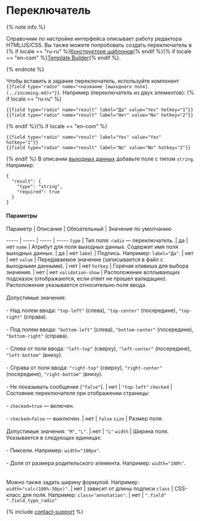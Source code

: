 # Переключатель

{% note info %}

Справочник по настройке интерфейса описывает работу редактора HTML/JS/CSS. Вы также можете попробовать создать переключатель в {% if locale == "ru-ru" %}[Конструкторе шаблонов](https://toloka.ai/ru/docs/template-builder/reference/field.radio-group){% endif %}{% if locale == "en-com" %}[Template Builder](https://toloka.ai/en/docs/template-builder/reference/field.radio-group){% endif %}.

{% endnote %}


Чтобы вставить в задание переключатель, используйте компонент `{{field type="radio" name="<название [выходного поля](../incoming.md)>"}}`. Например (переключатель из двух элементов):
 {% if locale == "ru-ru" %}
```no-highlight
{{field type="radio" name="result" label="Да" value="Yes" hotkey="1"}}
{{field type="radio" name="result" label="Нет" value="No" hotkey="2"}}
```
{% endif %}{% if locale == "en-com" %}
```no-highlight
{{field type="radio" name="result" label="Yes" value="Yes" hotkey="1"}}
{{field type="radio" name="result" label="No" value="No" hotkey="2"}}
```
{% endif %}
В описании [выходных данных](../incoming.md) добавьте поле с типом `string`. Например:

```no-highlight
{
  "result": {
    "type": "string",
    "required": true
  }
}
```

#### Параметры


Параметр
 |
Описание
 |
Обязательный
 |
Значение по умолчанию

----- | ----- | ----- | -----
``` type ``` | Тип поля: `radio` — переключатель. | да | нет
``` name ``` | Атрибут для поля выходных данных. Содержит имя поля выходных данных. | да | нет
``` label ``` | Подпись. Например: `label="Да"`. | нет | нет
``` value ``` | Передаваемое значение (записывается в файл с выходными данными). | нет | нет
``` hotkey ``` | Горячая клавиша для выбора значения. | нет | нет
``` validation-show ``` | Расположение всплывающих подсказок (отображаются, если ответ не прошел валидацию). Расположение указывается относительно поля ввода.<br/><br/>Допустимые значения:<br/><br/>- Над полем ввода: `"top-left"` (слева), `"top-center"` (посередине), `"top-right"` (справа).<br/>    <br/>- Под полем ввода: `"bottom-left"` (слева), `"bottom-center"` (посередине), `"bottom-right"` (справа).<br/>    <br/>- Слева от поля ввода: `"left-top"` (сверху), `"left-center"` (посередине), `"left-bottom"` (внизу).<br/>    <br/>- Справа от поля ввода: `"right-top"` (сверху), `"right-center"` (посередине), `"right-bottom"` (внизу).<br/>    <br/>- Не показывать сообщение (`"false"`). | нет | ``` "top-left" ```
``` checked ``` | Состояние переключателя при отображении страницы:<br/><br/>- `checked=true` — включен.<br/>    <br/>- `checked=false` — выключен. | нет | ``` false ```
``` size ``` | Размер поля.<br/><br/>Допустимые значения: `"M"`, `"L"`. | нет | ``` "L" ```
``` width ``` | Ширина поля. Указывается в следующих единицах:<br/><br/>- Пиксели. Например: `width="100px"`.<br/>    <br/>- Доля от размера родительского элемента. Например: `width="100%"`.<br/>    <br/><br/>Можно также задать ширину формулой. Например: `width="calc(100%-30px)"`. | нет | зависит от длины подписи
``` class ``` | CSS-класс для поля. Например: `class="annotation"`. | нет | ``` ".field" ".field_type_radio" ```

{% include [contact-support](../../_includes/contact-support-help.md) %}